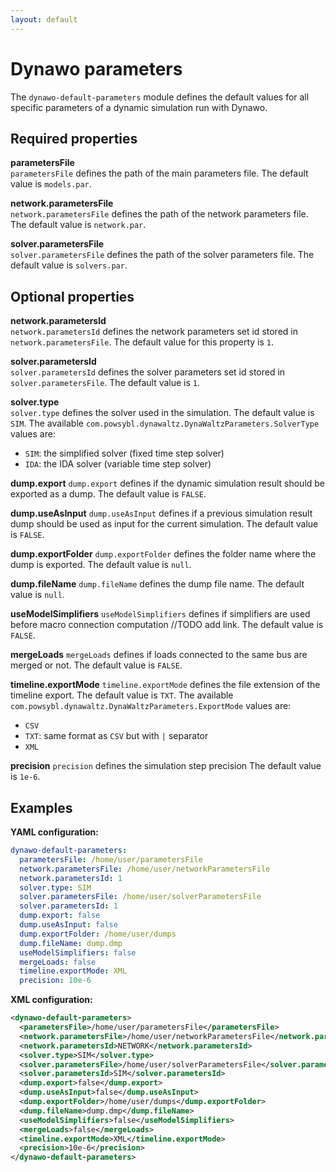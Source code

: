 ```yaml
---
layout: default
---
```


# Dynawo parameters
The `dynawo-default-parameters` module defines the default values for all specific parameters of a dynamic simulation run with Dynawo. 

## Required properties

**parametersFile**  
`parametersFile` defines the path of the main parameters file. The default value is `models.par`.

**network.parametersFile**  
`network.parametersFile` defines the path of the network parameters file. The default value is `network.par`.

**solver.parametersFile**  
`solver.parametersFile` defines the path of the solver parameters file. The default value is `solvers.par`.

## Optional properties

**network.parametersId**  
`network.parametersId` defines the network parameters set id stored in `network.parametersFile`. The default value for this property is `1`.

**solver.parametersId**  
`solver.parametersId` defines the solver parameters set id stored in `solver.parametersFile`. The default value is `1`.

**solver.type**  
`solver.type` defines the solver used in the simulation. The default value is `SIM`.
The available `com.powsybl.dynawaltz.DynaWaltzParameters.SolverType` values are:
- `SIM`: the simplified solver (fixed time step solver)
- `IDA`: the IDA solver (variable time step solver)

**dump.export**
`dump.export` defines if the dynamic simulation result should be exported as a dump. The default value is `FALSE`.

**dump.useAsInput**
`dump.useAsInput` defines if a previous simulation result dump should be used as input for the current simulation. The default value is `FALSE`.

**dump.exportFolder**
`dump.exportFolder` defines the folder name where the dump is exported. The default value is `null`.

**dump.fileName**
`dump.fileName` defines the dump file name. The default value is `null`.

**useModelSimplifiers**
`useModelSimplifiers` defines if simplifiers are used before macro connection computation //TODO add link. The default value is `FALSE`.

**mergeLoads**
`mergeLoads` defines if loads connected to the same bus are merged or not. The default value is `FALSE`.

**timeline.exportMode**
`timeline.exportMode` defines the file extension of the timeline export. The default value is `TXT`.
The available `com.powsybl.dynawaltz.DynaWaltzParameters.ExportMode` values are:
- `CSV`
- `TXT`: same format as `CSV` but with `|` separator
- `XML`

**precision**
`precision` defines the simulation step precision The default value is `1e-6`.

## Examples

**YAML configuration:**
```yaml
dynawo-default-parameters:
  parametersFile: /home/user/parametersFile
  network.parametersFile: /home/user/networkParametersFile
  network.parametersId: 1
  solver.type: SIM
  solver.parametersFile: /home/user/solverParametersFile
  solver.parametersId: 1
  dump.export: false
  dump.useAsInput: false
  dump.exportFolder: /home/user/dumps
  dump.fileName: dump.dmp
  useModelSimplifiers: false
  mergeLoads: false
  timeline.exportMode: XML
  precision: 10e-6
```

**XML configuration:**
```xml
<dynawo-default-parameters>
  <parametersFile>/home/user/parametersFile</parametersFile>
  <network.parametersFile>/home/user/networkParametersFile</network.parametersFile>
  <network.parametersId>NETWORK</network.parametersId>
  <solver.type>SIM</solver.type>
  <solver.parametersFile>/home/user/solverParametersFile</solver.parametersFile>
  <solver.parametersId>SIM</solver.parametersId>
  <dump.export>false</dump.export>
  <dump.useAsInput>false</dump.useAsInput> 
  <dump.exportFolder>/home/user/dumps</dump.exportFolder>
  <dump.fileName>dump.dmp</dump.fileName>
  <useModelSimplifiers>false</useModelSimplifiers>
  <mergeLoads>false</mergeLoads>
  <timeline.exportMode>XML</timeline.exportMode>
  <precision>10e-6</precision>
</dynawo-default-parameters>
```
